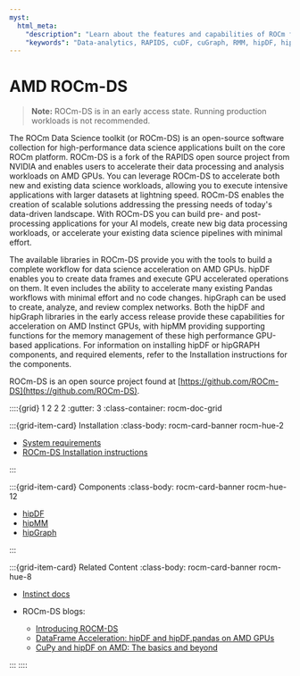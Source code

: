 ```yaml
---
myst:
  html_meta:
    "description": "Learn about the features and capabilities of ROCm for Data Science (ROCm-DS)"
    "keywords": "Data-analytics, RAPIDS, cuDF, cuGraph, RMM, hipDF, hipGraph, hipMM, Pandas, NetworkX, High-Performance Computing, GPU Acceleration, GPU Computing, Parallel Computing, Scalable Data Science, Python"
---
```


# AMD ROCm-DS

> **Note:**
> ROCm-DS is in an early access state. Running production workloads is not recommended.

The ROCm Data Science toolkit (or ROCm-DS) is an open-source software collection for high-performance data science applications built on the core ROCm platform. ROCm-DS is a fork of the RAPIDS open source project from NVIDIA and enables users to accelerate their data processing and analysis workloads on AMD GPUs. You can leverage ROCm-DS to accelerate both new and existing data science workloads, allowing you to execute intensive applications with larger datasets at lightning speed. ROCm-DS enables the creation of scalable solutions addressing the pressing needs of today's data-driven landscape. With ROCm-DS you can build pre- and post-processing applications for your AI models, create new big data processing workloads, or accelerate your existing data science pipelines with minimal effort.

The available libraries in ROCm-DS provide you with the tools to build a complete workflow for data science acceleration on AMD GPUs. hipDF enables you to create data frames and execute GPU accelerated operations on them. It even includes the ability to accelerate many existing Pandas workflows with minimal effort and no code changes. hipGraph can be used to create, analyze, and review complex networks. Both the hipDF and hipGraph libraries in the early access release provide these capabilities for acceleration on AMD Instinct GPUs, with hipMM providing supporting functions for the memory management of these high performance GPU-based applications. For information on installing hipDF or hipGRAPH components, and required elements, refer to the Installation instructions for the components.

ROCm-DS is an open source project found at [https://github.com/ROCm-DS](https://github.com/ROCm-DS).

::::{grid} 1 2 2 2
:gutter: 3
:class-container: rocm-doc-grid

:::{grid-item-card} Installation
:class-body: rocm-card-banner rocm-hue-2

* [System requirements](./install/compatibility.rst)
* [ROCm-DS Installation instructions](./install/install.rst)

:::

:::{grid-item-card} Components
:class-body: rocm-card-banner rocm-hue-12

* [hipDF](https://github.com/ROCm-DS/hipDF/)
* [hipMM](https://github.com/ROCm-DS/hipMM/)
* [hipGraph](https://advanced-micro-devices-demo--66.com.readthedocs.build/projects/hipGRAPH-internal/en/66/)

:::

:::{grid-item-card} Related Content
:class-body: rocm-card-banner rocm-hue-8

* [Instinct docs](https://instinct.docs.amd.com/latest/)
* ROCm-DS blogs:

  - [Introducing ROCM-DS](https://advanced-micro-devices-rocm-blogs--726.com.readthedocs.build/projects/internal/en/726/software-tools-optimization/introducing-rocm-ds:-revolutionizing-data-processing-with-amd-instinct-gpus/README.html)
  - [DataFrame Acceleration: hipDF and hipDF.pandas on AMD GPUs](https://advanced-micro-devices-rocm-blogs--324.com.readthedocs.build/projects/internal/en/324/artificial-intelligence/hipDF_pandas_accelerated/README.html)
  - [CuPy and hipDF on AMD: The basics and beyond](https://advanced-micro-devices-rocm-blogs--167.com.readthedocs.build/projects/internal/en/167/artificial-intelligence/cupy_hipdf_portfolio_opt/README.html)

:::
::::

